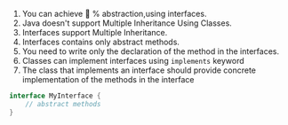 1. You can achieve 💯 % abstraction,using interfaces.
2. Java doesn't support Multiple Inheritance Using Classes.
3. Interfaces support Multiple Inheritance.
4. Interfaces contains only abstract methods.
5. You need to write only the declaration of the method in the interfaces.
6. Classes can implement interfaces using `implements` keyword
7. The class that implements an interface should provide concrete implementation of the methods in the interface

```java
interface MyInterface {
    // abstract methods
}
```

